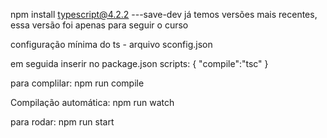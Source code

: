 npm install typescript@4.2.2 ---save-dev
já temos versões mais recentes, essa versão foi apenas para seguir o curso

configuração mínima do ts - arquivo sconfig.json

em seguida inserir no package.json
scripts:
{
  "compile":"tsc"
}

para complilar: npm run compile

Compilação automática: npm run watch

para rodar: npm run start